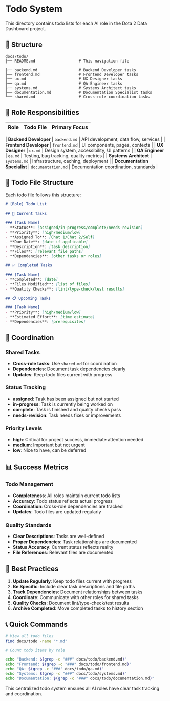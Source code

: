 # Todo System

This directory contains todo lists for each AI role in the Dota 2 Data Dashboard project.

## 📁 Structure

```
docs/todo/
├── README.md                   # This navigation file

├── backend.md                  # Backend Developer tasks
├── frontend.md                 # Frontend Developer tasks
├── ux.md                       # UX Designer tasks
├── qa.md                       # QA Engineer tasks
├── systems.md                  # Systems Architect tasks
├── documentation.md            # Documentation Specialist tasks
└── shared.md                   # Cross-role coordination tasks
```

## 🎯 Role Responsibilities

| Role | Todo File | Primary Focus |
|------|-----------|---------------|

| **Backend Developer** | `backend.md` | API development, data flow, services |
| **Frontend Developer** | `frontend.md` | UI components, pages, contexts |
| **UX Designer** | `ux.md` | Design system, accessibility, UI patterns |
| **QA Engineer** | `qa.md` | Testing, bug tracking, quality metrics |
| **Systems Architect** | `systems.md` | Infrastructure, caching, deployment |
| **Documentation Specialist** | `documentation.md` | Documentation coordination, standards |

## 📝 Todo File Structure

Each todo file follows this structure:

```markdown
# [Role] Todo List

## 🎯 Current Tasks

### [Task Name]
- **Status**: [assigned/in-progress/complete/needs-revision]
- **Priority**: [high/medium/low]
- **Assigned To**: [Chat 1/Chat 2/Self]
- **Due Date**: [date if applicable]
- **Description**: [task description]
- **Files**: [relevant file paths]
- **Dependencies**: [other tasks or roles]

## ✅ Completed Tasks

### [Task Name]
- **Completed**: [date]
- **Files Modified**: [list of files]
- **Quality Checks**: [lint/type-check/test results]

## 📋 Upcoming Tasks

### [Task Name]
- **Priority**: [high/medium/low]
- **Estimated Effort**: [time estimate]
- **Dependencies**: [prerequisites]
```

## 🔄 Coordination

### **Shared Tasks**
- **Cross-role tasks**: Use `shared.md` for coordination
- **Dependencies**: Document task dependencies clearly
- **Updates**: Keep todo files current with progress

### **Status Tracking**
- **assigned**: Task has been assigned but not started
- **in-progress**: Task is currently being worked on
- **complete**: Task is finished and quality checks pass
- **needs-revision**: Task needs fixes or improvements

### **Priority Levels**
- **high**: Critical for project success, immediate attention needed
- **medium**: Important but not urgent
- **low**: Nice to have, can be deferred

## 📊 Success Metrics

### **Todo Management**
- **Completeness**: All roles maintain current todo lists
- **Accuracy**: Todo status reflects actual progress
- **Coordination**: Cross-role dependencies are tracked
- **Updates**: Todo files are updated regularly

### **Quality Standards**
- **Clear Descriptions**: Tasks are well-defined
- **Proper Dependencies**: Task relationships are documented
- **Status Accuracy**: Current status reflects reality
- **File References**: Relevant files are documented

## 🎯 Best Practices

1. **Update Regularly**: Keep todo files current with progress
2. **Be Specific**: Include clear task descriptions and file paths
3. **Track Dependencies**: Document relationships between tasks
4. **Coordinate**: Communicate with other roles for shared tasks
5. **Quality Checks**: Document lint/type-check/test results
6. **Archive Completed**: Move completed tasks to history section

## 📞 Quick Commands

```bash
# View all todo files
find docs/todo -name "*.md"

# Count todo items by role

echo "Backend: $(grep -c "###" docs/todo/backend.md)"
echo "Frontend: $(grep -c "###" docs/todo/frontend.md)"
echo "QA: $(grep -c "###" docs/todo/qa.md)"
echo "Systems: $(grep -c "###" docs/todo/systems.md)"
echo "Documentation: $(grep -c "###" docs/todo/documentation.md)"
```

This centralized todo system ensures all AI roles have clear task tracking and coordination. 